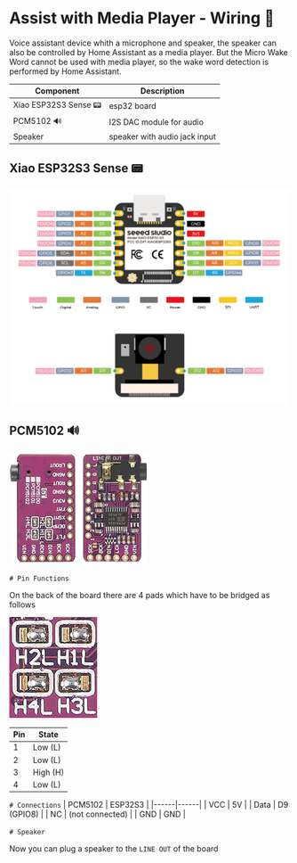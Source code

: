 # Assist with Media Player - Wiring 🔌

Voice assistant device whith a microphone and speaker, the speaker can also be controlled by Home Assistant as a media player.
But the Micro Wake Word cannot be used with media player, so the wake word detection is performed by Home Assistant.

| Component | Description |
|------|------|
| Xiao ESP32S3 Sense 📟 | esp32 board |
| PCM5102 🔊 | I2S DAC module for audio |
| Speaker | speaker with audio jack input |

## Xiao ESP32S3 Sense 📟

![Xiao ESP32S3 Sense](../img/xiao_esp32s3_sense_pinout.png)

## PCM5102 🔊

![PCM5102](../img/pcm5102.png)

`# Pin Functions`

On the back of the board there are 4 pads which have to be bridged as follows

![PCM5102 pin functions](../img/pcm5102_pin_functions.png)

| Pin | State |
|------|------|
| 1 | Low (L) |
| 2 | Low (L) |
| 3 | High (H) |
| 4 | Low (L) |

`# Connections`
| PCM5102 | ESP32S3 |
|------|------|
| VCC | 5V |
| Data | D9 (GPIO8) |
| NC | (not connected) |
| GND | GND |

`# Speaker`

Now you can plug a speaker to the `LINE OUT` of the board
